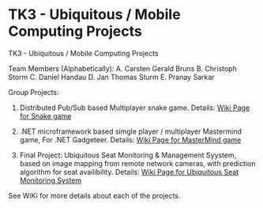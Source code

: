 ﻿# TK3 - Ubiquitous / Mobile Computing Projects
TK3 - Ubiquitous / Mobile Computing Projects


Team Members (Alphabetically): 
A. Carsten Gerald Bruns
B. Christoph Storm
C. Daniel Handau
D. Jan Thomas Sturm
E. Pranay Sarkar


Group Projects:

1. Distributed Pub/Sub based Multiplayer snake game.
Details: [Wiki Page for Snake game](https://github.com/pranay22/tu-darmstadt-TK3/wiki/Distributed-Pub-Sub-based-Multiplayer-snake-game)

2. .NET microframework based simgle player / multiplayer Mastermind game, For .NET Gadgeteer.
Details: [Wiki Page for MasterMind game](https://github.com/pranay22/tu-darmstadt-TK3/wiki/MasterMind-Game) 

3. Final Project: Ubiquitous Seat Monitoring & Management Syystem, based on image mapping from remote network cameras, with prediction algorithm for seat availibility. 
Details: [Wiki Page for Ubiquitous Seat Monitoring System](https://github.com/pranay22/tu-darmstadt-TK3/wiki/Ubiquitous-Seat-Monitoring-&-Management-System-with-prediction-facility)  


See WiKi for more details about each of the projects.

